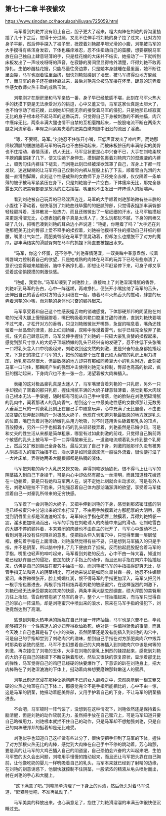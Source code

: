 ## 第七十二章 半夜偷欢

https://www.sinodan.cc/haorulaoshiliuyan/725059.html

　　马军看到刘艳并没有阻止自己，胆子更大了起来，粗大肉棒在刘艳的臀沟里抽插了几十下之后，觉得十分过瘾，又忍不住伸手将刘艳的身子拉了过来，让对方的身子平躺，然后伸手探入了被子里，抚摸着刘艳那平坦光滑的小腹，刘艳被马军的大手摸得有些浑身发软，下体也瘙痒难忍，忍不住扭动自己的蛮腰，想要摆脱马军放在自己独自上肆意轻薄的手，只是桂花嫂的大床并不结实，她扭动了一下就听到床板发出了一声吱吱呀呀的声音，在寂静的房间里显得格外清楚，吓得刘艳不敢再挣扎，生怕吵醒桂花嫂，只能尽量往旁边靠，只是她本身就睡在最里面，她不断往里面靠，马军也跟着往里面挤，很快刘艳就碰到了墙壁，被马军挤得没地方躲藏了，而马军的身子还在继续靠过来，最后刘艳完全被马军搂在怀里，肆意的玩弄着性感女教师火热丰盈的成熟玉体。

　　刘艳刚才在厨房里和马军亲热一番，身子早已经敏感不堪，此刻在马军火热大手的抚摸下更是无法承受对方的挑逗，心中又羞又恼，马军这家伙真是太胆大了，也不怕惊动了桂花嫂，此刻她却只能无奈的接受着马军的侵犯，只是她那已经寂寞无比的身子根本经不起马军的这番玩弄，只觉得自己下身被刺激的不断抽搐，肉穴中瘙痒无比，两条丰满大腿也情不自禁的互相磨蹭起来，一股股电流不断在两条大腿之间流窜着，丰臀之间紧紧夹着的肥美白嫩肉缝中汩汩的流出了淫液。

　　“嗯，不要啊。马军。”刘艳忍不住张开小嘴，压低声音发出了呻吟声，而她那绵软滑腻的腰肢随着马军的玩弄也不由扭动起来，而被床板挤压的丰满结实的美臀也不住摆动，春情荡漾，诱人无比，马军见状更是心中兴奋不已，大手在刘艳柔软丰腴的腹部揉了几下，便又往她下身伸去，摸到那包裹着刘艳肉穴的湿漉漉的内裤上，顺势勾住内裤往下褪去，而刘艳此刻已经被淫欲笼罩了自己，浑身上下都一阵发软，迷迷糊糊的让马军将自己仅剩的内裤从屁股上扒了下去，顺着雪白光滑的大腿一直滑到脚踝，此刻这个性感成熟的女教师下身已经完全赤裸，仅仅隔着一条单薄的被子被马军紧紧压在身下，只是刘艳脑子一片空白，下体瘙痒无比，那完全暴露出来的肥美臀部更是放荡的左右摇摆，嘴里也不由发出一阵阵诱人的娇喘声。

　　看到刘艳被自己玩弄的已经淫声连连，马军的大手顺着刘艳那略微有些丰腴的小腹往下滑动着，很快落到了刘艳曲线毕露的的肥腻胯部，只觉得表姐那丰满臀部轻轻颤抖着，玉体散发一股热力，而且还微微出了一层细细的汗水，让马军触摸起来更是滑溜无比，心想表姐的身子真是太诱人了，怎么玩都玩不腻，下身的肉棒又硬了几分，把嘴巴凑到刘艳的耳朵边小声说道：“艳姐，你睡着了吗？”大手还在刘艳那肥美无比的臀部上爱不释手的揉捏着，刘艳被他摸得不住的摆动自己纤细的柳腰，嘴里吐气如兰，而肥美臀部在马军手里晃动着，但却怎么也摆脱不了对方的魔爪，那丰满结实的滑腻臀肉在马军的抓捏下简直要被捏出水来。

　　“马军，你这个坏蛋，还不停手。”刘艳春情荡漾，一双美眸中春意盎然，咬着嘴唇竭力控制着自己的欲望，只是她成熟的肉体在马军的玩弄下已经有些崩溃了，意识也变得越来越脆弱，脑中不断挣扎着，即想让马军赶紧停下来，可身子却又享受着这偷偷摸摸的刺激快感。

　　“艳姐，我爱你。”马军却凑到了刘艳脸上，直接吻上了刘艳湿润滑腻的香唇，刘艳听到马军的告白，心中一阵迷糊，再难挣扎，便张开小嘴接纳了马军的舌头，还伸出自己的香舌和对方的舌头纠缠在一起，随着马军火热舌头的搅动，肆意的玩弄着刘艳的小嘴，而刘艳的身体也兴奋的颤抖起来。

　　马军享受着和自己这个性感表姐舌吻的销魂感觉，下体那硬邦邦的阴茎贴在刘艳的光滑大腿上慢慢磨蹭着，嘴巴吮吸着刘艳口腔里甘甜的津液，直到刘艳快要喘不过气来，才松开对方的香唇，只见刘艳微微张开嘴唇，急促的喘息着，嘴角还残留着一丝晶莹的津液，脸上红润娇媚，双眸中弥漫着雾气，似乎已经完全放弃了抵抗，任凭自己肆意玩弄，马军又伸手握住了刘艳的一只硕大豪乳贪婪的揉捏起来，感觉到那尺寸惊人的大奶子顶端娇嫩的乳头已经兴奋的发硬了，忍不住低下头张嘴一口将乳头含入口中吮吸起来，刘艳收到这突然的刺激，更是兴奋的全身都抽搐起来，下意识的抱住了马军的头，把他的脸整个压在自己硕大绵软的乳房上用力挤压，她乳房虽然很大，但最敏感的地方却只有那如同黄豆大小的乳头附近，此刻被马军一口叼住，那瞬间产生的强烈冲击使得刘艳无法控制，臀部也高高的抬起，疯狂的摆动起来，下身肉穴也不由一张一合，渴望着被大肉棒插入。

　　表姐的这对极品豪乳真是太迷人了，马军嘴里含着刘艳的一只乳房，另外一只手却摸向了空着的那只乳房，握住滑腻丰满的大奶子肆意轻薄着，感觉到那大肉球自己根本无法一手掌握，随时都有可能从自己手中滑落，他的脸贴在刘艳肥硕滑腻的乳肉中，闻着那诱人的乳肉香气，想到这个三中最美艳性感的女教师那让无数男人垂涎三尺的一对豪乳此刻正在自己手中随意玩弄，心中充满了无比自豪，不由更加贪婪的玩弄起刘艳的一对极品大奶子，他现在也知道刘艳最敏感的地方就是乳头的位置，嘴巴含着刘艳的娇嫩乳头用力吮吸，时不时还用舌头舔着那乳头的顶点，百般撩拨，另外一只手也抓着小巧的乳头轻轻拨弄着，刘艳虽然是已婚少妇，可是和丈夫的性生活从来都是简单粗暴，哪里有过如此刺激的前戏，只觉得自己胸前两个敏感的乳头上被马军一手一口弄得酸麻无比，一道道电流顺着乳头传到整个乳房上，然后又扩散到自己全身各处，最后又到了自己下身，刺激的她那许久没有被男人阴茎插入的蜜穴抽搐不已，淫水更是如同潺潺溪流一般往外流着，很快便打湿了一大片床单，弄得她两条大腿根部都是粘稠的液体。

　　马军把刘艳的两个大乳房又摸又吸，弄得刘艳欲仙欲死，恨不得马上让马军的阴茎插入到自己下身操干，可是内心中却依然有那么一丝清明，而且知道桂花嫂还在一边躺着，要是只有她和马军两人在，说不定她此刻就会主动求欢，可是有外人在，刘艳却是拉不下脸来，只能强忍着自己体内那汹涌澎湃的欲望，享受着马军揉捏着自己一对豪乳所带来的无穷快感。

　　马军摸了一会刘艳的大奶子，又把手伸到刘艳的下身，感觉到那浓密旺盛的阴毛已经被蜜穴中分泌出来的淫水打湿了，不由用手触摸着对方那肥厚的大阴唇，感觉到阴唇里全都是湿漉漉的淫水，马军伸出手指在阴唇上触摸着，弄得刘艳娇躯一震，淫水更加喷涌而出，马军的手指在刘艳诱人的肉缝中来回的滑动，让刘艳雪白的大腿不停的颤抖着，本来紧闭的肉缝也不由自主的张开了，马军心中激动不已，看到刘艳并没有任何阻拦的意思，便把指头伸入到蜜穴中，只觉得里面一层层皱褶，便勾着手指在上面滑动，刘艳虽然觉得有些不妥，只是想到马军插入的只是手指，并不是阴茎，所以脑中挣扎了几下便放弃了抵抗，反而抬起屁股配合着马军的手指，嘴里也轻声的呻吟起来，马军看到刘艳的反应，心中不由一阵大喜，知道刘艳已经默许自己的侵犯，更加加快了手指上的动作，而且还用手指在肉穴中抽插起来，仿佛是自己的阴茎在蜜穴中抽插一般，而刘艳被马军的手指插得舒爽无比，尽管手指无法和男人的阴茎相比，可对她来说却是如同久旱甘霖一般，她忍不住媚眼紧闭，朱唇微微张开，脸上娇媚红润，恨不得马军的手指更加深入，马军又把另外一根手指也塞进去，两根手指并用拨弄着刘艳的敏感蜜穴，在这样强烈的刺激下，刘艳已经无法承受那突如其来的快感，两条丰满大腿忽然绷直，硕大浑圆的美臀用力往上抬起，雪白粉臂抱紧了马军的身子，整个人一阵抽搐起来，而马军只觉得自己的掌心一阵温热，却是刘艳蜜穴中喷出来的浪水，原来在马军手指的侵犯下，刘艳竟然达到了高潮。

　　感觉到刘艳火热丰满的娇躯在自己怀里一阵阵抽搐，马军也是兴奋不已，毕竟能够把这样一个性感迷人的少妇弄得欲仙欲死，绝对是一件值得骄傲的事情，而且今天晚上自己也算是有了小小的突破，虽然阴茎还是没有能插入到刘艳的肉穴中，可是自己的手指却尝到了刘艳肉穴的滋味，想到自己手指在对方那肥美肉穴中拨弄时那柔软紧致的感觉，马军不由幻想着自己的大肉棒插入到刘艳肉穴中该是何等的刺激，再次搂住了刘艳的玉体，大手在刘艳的豪乳上剧烈的揉捏起来，感觉到刘艳的大奶子在自己的揉捏下不断变换着形状，然后又很快的恢复原状，显示着那无比的弹性，马军觉得自己的鸡巴已经硬的快要爆炸了，下意识的趴在刘艳身上，把大肉棒贴在了刘艳湿漉漉的下体上，挺动着肉棒想要磨蹭那鲜嫩迷人的蜜屄。

　　刘艳此刻还沉浸在那种让她陶醉不已的女人巅峰之中，忽然感觉到一根又粗又硬的火热之物顶在自己下体上，那感觉完全不是手指所能相比的，心中不由一惊，这是马军的阴茎，她扭动着肥美臀部，又用手护着自己的下身，不让马军的阴茎插进去。

　　不会吧，马军顿时一阵气馁了，没想到在这种情况下，刘艳依然还是保持着头脑清醒，但是刘艳的动作软弱无力，虽然把手放在自己蜜穴上，可是马军知道只要自己略微用力，刘艳根本就拦不住自己的动作，只是马军却不想勉强刘艳，只是自己的肉棒硬邦邦的挺着却是无比难受。

　　刘艳似乎也知道自己这样做有些过分了，很快便把手伸到了马军的下体，握住了对方那根火热无比的肉棒，感觉到大肉棒在自己手中不停的跳动着，芳心暗颤，要是真的让马军的大鸡巴插入自己的阴道里，自己恐怕会兴奋的大叫起来吧，生怕马军憋的太久会出问题，刘艳用手慢慢的撸动起来，而且还让马军把头靠在自己胸前，让他像吃奶的婴儿一样吮吸着自己的乳头，马军本来就已经到了射精的边缘，在刘艳的刻意诱惑下，他很快就控制不住阴茎，一股浓浓的精液从龟头喷射而出，射在刘艳的手心和大腿上。

　　“这下满意了吧。”刘艳简单清理了一下身上的污渍，然后低头对着马军说道，“赶紧睡觉吧，不准再乱动了。”

　　马军美美的释放出来，也心满意足了，抱住了刘艳滑溜溜的丰满玉体很快便沉睡过去。

